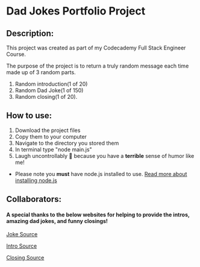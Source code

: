 # Dad Jokes Portfolio Project

## Description:

This project was created as part of my Codecademy Full Stack Engineer Course.  

The purpose of the project is to return a truly random message each time made up of 3 random parts.  

1. Random introduction(1 of 20)
2. Random Dad Joke(1 of 150)
3. Random closing(1 of 20).

## How to use:
1. Download the project files
2. Copy them to your computer
3. Navigate to the directory you stored them
4. In terminal type "node main.js"
5. Laugh uncontrollably 🤣 because you have a **terrible** sense of humor like me!

* Please note you **must** have node.js installed to use. [Read more about installing node.js](https://nodejs.org/en/learn/getting-started/how-to-install-nodejs)

## Collaborators:

#### A special thanks to the below websites for helping to provide the intros, amazing dad jokes, and funny closings!

[Joke Source](https://www.countryliving.com/life/a27452412/best-dad-jokes/)

[Intro Source](https://www.stylecraze.com/articles/ways-to-say-hello/)

[Closing Source](https://pairedlife.com/etiquette/Funny-and-Cool-Ways-to-Say-Goodbye)